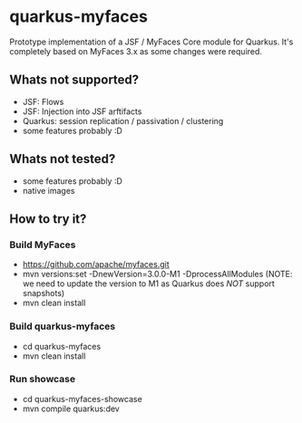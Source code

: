 # quarkus-myfaces

Prototype implementation of a JSF / MyFaces Core module for Quarkus. 
It's completely based on MyFaces 3.x as some changes were required.

## Whats not supported?
- JSF: Flows
- JSF: Injection into JSF arftifacts
- Quarkus: session replication / passivation / clustering
- some features probably :D

## Whats not tested?
- some features probably :D
- native images

## How to try it?

### Build MyFaces
- https://github.com/apache/myfaces.git 
- mvn versions:set -DnewVersion=3.0.0-M1 -DprocessAllModules (NOTE: we need to update the version to M1 as Quarkus does _NOT_ support snapshots)
- mvn clean install



### Build quarkus-myfaces
- cd quarkus-myfaces
- mvn clean install

### Run showcase
- cd quarkus-myfaces-showcase
- mvn compile quarkus:dev
